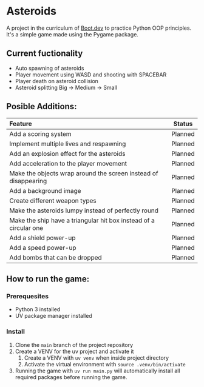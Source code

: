 # Asteroids

A project in the curriculum of [Boot.dev](https://www.boot.dev) to practice Python OOP principles. It's a simple game made using the Pygame package. 

## Current fuctionality
* Auto spawning of asteroids
* Player movement using WASD and shooting with SPACEBAR
* Player death on asteroid collision
* Asteroid splitting Big -> Medium -> Small

## Posible Additions:
| Feature | Status |
| :------ | :----: |
| Add a scoring system | Planned |
| Implement multiple lives and respawning | Planned |
| Add an explosion effect for the asteroids | Planned |
| Add acceleration to the player movement | Planned |
| Make the objects wrap around the screen instead of disappearing | Planned |
| Add a background image | Planned |
| Create different weapon types | Planned |
| Make the asteroids lumpy instead of perfectly round | Planned |
| Make the ship have a triangular hit box instead of a circular one | Planned |
| Add a shield power-up | Planned |
| Add a speed power-up | Planned |
| Add bombs that can be dropped | Planned |

## How to run the game:
### Prerequesites
- Python 3 installed
- UV package manager installed

### Install
1. Clone the ```main``` branch of the project repository
2. Create a VENV for the uv project and activate it
    1. Create a VENV with ```uv venv``` when inside project directory
    2. Activate the virtual environment with ```source .venv/bin/activate```
3. Running the game with ```uv run main.py``` will automatically install all required packages before running the game.
